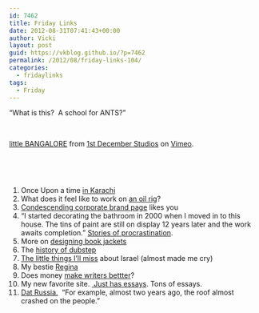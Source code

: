 ```yaml
---
id: 7462
title: Friday Links
date: 2012-08-31T07:41:43+00:00
author: Vicki
layout: post
guid: https://vkblog.github.io/?p=7462
permalink: /2012/08/friday-links-104/
categories:
  - fridaylinks
tags:
  - Friday
---
```

&#8220;What is this?  A school for ANTS?&#8221;

&nbsp;



[little BANGALORE](http://vimeo.com/48128825) from [1st December Studios](http://vimeo.com/user2955556) on [Vimeo](http://vimeo.com).

&nbsp;

&nbsp;

  1. Once Upon a time <a href="http://www.foreignpolicy.com/articles/2012/08/28/once_upon_a_time_in_karachi" target="_blank">in Karachi</a>
  2. What does it feel like to work on <a href="http://www.quora.com/What-Does-It-Feel-Like-to-X/What-does-it-feel-like-to-work-on-an-oil-rig" target="_blank">an oil rig</a>?
  3. <a href="http://www.fastcocreate.com/1681523/condescending-corporate-brand-page-wants-to-engage-with-you-condescendingly" target="_blank">Condescending corporate brand page</a> likes you
  4. &#8220;I started decorating the bathroom in 2000 when I moved in to this house. The tins of paint are still on display 12 years later and the work awaits completion.&#8221; <a href="http://www.bbc.co.uk/news/magazine-19396204" target="_blank">Stories of procrastination</a>.
  5. More on <a href="http://www.themillions.com/2009/07/funny-thing-happened-on-way-to_09.html" target="_blank">designing book jackets</a>
  6. The <a href="http://www.theverge.com/2012/8/28/3262089/history-of-dubstep-beyond-lies-the-wub" target="_blank">history of dubstep</a>
  7. <a href="http://blogs.timesofisrael.com/the-little-things-ill-miss-about-israel/" target="_blank">The little things I&#8217;ll miss</a> about Israel (almost made me cry)
  8. My bestie <a href="http://www.npr.org/2012/08/27/160106266/regina-spektor-on-growing-up-a-soviet-kid?ft=1&f=1039" target="_blank">Regina</a>
  9. Does money <a href="http://www.nybooks.com/blogs/nyrblog/2012/jul/20/does-money-make-writers-better/" target="_blank">make writers bettter</a>?
 10. My new favorite site. <a href="http://essays.quotidiana.org/" target="_blank"> Just has essays</a>. Tons of essays.
 11. <a href="https://vimeo.com/48577509" target="_blank">Dat Russia.</a>  &#8220;For example, almost two years ago, the roof almost crashed on the people.&#8221;